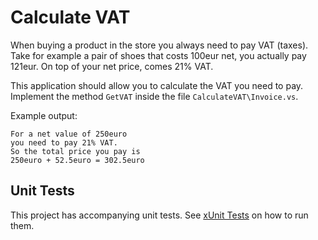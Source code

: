 # Calculate VAT

When buying a product in the store you always need to pay VAT (taxes). Take for example a pair of shoes that costs 100eur net, you actually pay 121eur. On top of your net price, comes 21% VAT.

This application should allow you to calculate the VAT you need to pay. Implement the method `GetVAT` inside the file `CalculateVAT\Invoice.vs`.

Example output:

```text
For a net value of 250euro
you need to pay 21% VAT.
So the total price you pay is
250euro + 52.5euro = 302.5euro
```

## Unit Tests

This project has accompanying unit tests. See [xUnit Tests](/README.md#xunit-tests) on how to run them.
